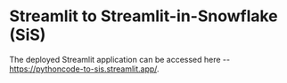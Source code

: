# Streamlit to Streamlit-in-Snowflake (SiS)

The deployed Streamlit application can be accessed here -- https://pythoncode-to-sis.streamlit.app/.
